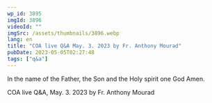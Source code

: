 ```yaml
---
wp_id: 3895
imgId: 3896
videoId: ""
imgSrc: /assets/thumbnails/3896.webp
lang: en
title: "COA live Q&A May. 3. 2023 by Fr. Anthony Mourad"
pubDate: 2023-05-05T02:27:48
tags: ["q&a"]
---
```


<!-- page: 6 -->

<p>In the name of the Father, the Son and the Holy spirit one God Amen.</p>
<p>COA live Q&amp;A, May. 3. 2023 by Fr. Anthony Mourad</p>
